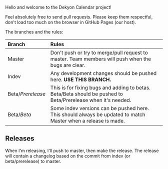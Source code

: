 Hello and welcome to the Dekyon Calendar project!

Feel absolutely free to send pull requests. Please keep them respectful, don't load too much on the browser in GitHub Pages (our host).

The branches and the rules:

Branch|Rules
:--|:--
Master|Don't push or try to merge/pull request to master. Team members will push when the bugs are clear.
Indev|Any development changes should be pushed here. **USE THIS BRANCH.**
Beta/*Prerelease* |This is for fixing bugs and adding to betas. Beta/Beta should be pushed to Beta/Prerelease when it's needed.
Beta/*Beta* |Some indev versions can be pushed here. This should always be updated to match Master when a release is made.

## Releases
When I'm releasing, I'll push to master, then make the release. The release will contain a changelog based on the commit from indev (or beta/prerelease) to master.
